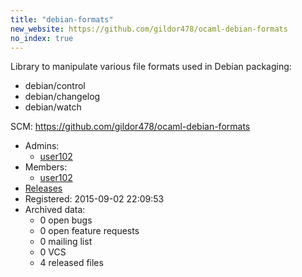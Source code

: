 ```yaml
---
title: "debian-formats"
new_website: https://github.com/gildor478/ocaml-debian-formats
no_index: true
---
```


Library to manipulate various file formats used in Debian packaging:
- debian/control
- debian/changelog
- debian/watch

SCM: https://github.com/gildor478/ocaml-debian-formats


* Admins:
  * [user102](/users/user102)
* Members:
  * [user102](/users/user102)
* [Releases](https://download.ocamlcore.org/debian-formats)
* Registered: 2015-09-02 22:09:53
* Archived data:
  * 0 open bugs
  * 0 open feature requests
  * 0 mailing list
  * 0 VCS
  * 4 released files
